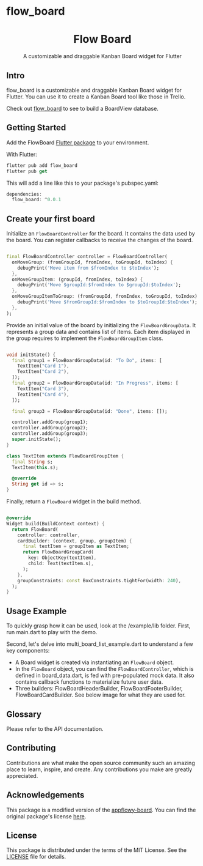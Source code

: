 # flow_board

<h1 align="center"><b>Flow Board</b></h1>

<p align="center">A customizable and draggable Kanban Board widget for Flutter</p>

## Intro

flow_board is a customizable and draggable Kanban Board widget for Flutter.
You can use it to create a Kanban Board tool like those in Trello.

Check out [flow_board](https://github.com/zuhabul/flow_board) to see to build a BoardView database.

## Getting Started

Add the FlowBoard [Flutter package](https://docs.flutter.dev/development/packages-and-plugins/using-packages) to your environment.

With Flutter:

```dart
flutter pub add flow_board
flutter pub get
```

This will add a line like this to your package's pubspec.yaml:

```dart
dependencies:
  flow_board: ^0.0.1
```

## Create your first board

Initialize an `FlowBoardController` for the board. It contains the data used by the board. You can
register callbacks to receive the changes of the board.

```dart

final FlowBoardController controller = FlowBoardController(
  onMoveGroup: (fromGroupId, fromIndex, toGroupId, toIndex) {
    debugPrint('Move item from $fromIndex to $toIndex');
  },
  onMoveGroupItem: (groupId, fromIndex, toIndex) {
    debugPrint('Move $groupId:$fromIndex to $groupId:$toIndex');
  },
  onMoveGroupItemToGroup: (fromGroupId, fromIndex, toGroupId, toIndex) {
    debugPrint('Move $fromGroupId:$fromIndex to $toGroupId:$toIndex');
  },
);
```

Provide an initial value of the board by initializing the `FlowBoardGroupData`. It represents a group data and contains list of items. Each item displayed in the group requires to implement the `FlowBoardGroupItem` class.

```dart

void initState() {
  final group1 = FlowBoardGroupData(id: "To Do", items: [
    TextItem("Card 1"),
    TextItem("Card 2"),
  ]);
  final group2 = FlowBoardGroupData(id: "In Progress", items: [
    TextItem("Card 3"),
    TextItem("Card 4"),
  ]);

  final group3 = FlowBoardGroupData(id: "Done", items: []);

  controller.addGroup(group1);
  controller.addGroup(group2);
  controller.addGroup(group3);
  super.initState();
}

class TextItem extends FlowBoardGroupItem {
  final String s;
  TextItem(this.s);

  @override
  String get id => s;
}

```

Finally, return a `FlowBoard` widget in the build method.

```dart

@override
Widget build(BuildContext context) {
  return FlowBoard(
    controller: controller,
    cardBuilder: (context, group, groupItem) {
      final textItem = groupItem as TextItem;
      return FlowBoardGroupCard(
        key: ObjectKey(textItem),
        child: Text(textItem.s),
      );
    },
    groupConstraints: const BoxConstraints.tightFor(width: 240),
  );
}

```

## Usage Example

To quickly grasp how it can be used, look at the /example/lib folder.
First, run main.dart to play with the demo.

Second, let's delve into multi_board_list_example.dart to understand a few key components:

* A Board widget is created via instantiating an `FlowBoard` object.
* In the `FlowBoard` object, you can find the `FlowBoardController`, which is defined in board_data.dart, is fed with pre-populated mock data. It also contains callback functions to materialize future user data.
* Three builders: FlowBoardHeaderBuilder, FlowBoardFooterBuilder, FlowBoardCardBuilder. See below image for what they are used for.

## Glossary

Please refer to the API documentation.

## Contributing

Contributions are what make the open source community such an amazing place to learn, inspire, and create. Any contributions you make are greatly appreciated.

## Acknowledgements

This package is a modified version of the [appflowy-board](https://pub.dev/packages/appflowy_board). You can find the original package's license [here](https://github.com/AppFlowy-IO/appflowy-board/blob/main/LICENSE).

## License

This package is distributed under the terms of the MIT License. See the [LICENSE](LICENSE) file for details.


